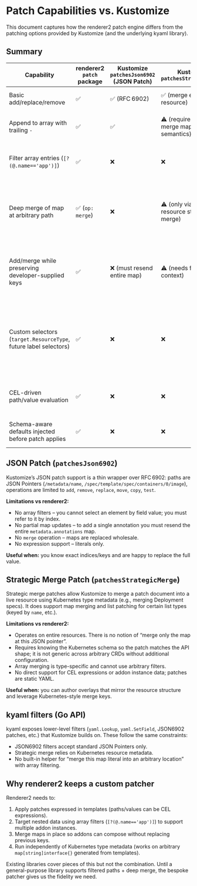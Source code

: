 # Patch Capabilities vs. Kustomize

This document captures how the renderer2 patch engine differs from the patching options provided by Kustomize (and the underlying kyaml library).

## Summary

| Capability | renderer2 `patch` package | Kustomize `patchesJson6902` (JSON Patch) | Kustomize `patchesStrategicMerge` | Notes |
|------------|--------------------------|------------------------------------------|-----------------------------------|-------|
| Basic add/replace/remove | ✅ | ✅ (RFC 6902) | ✅ (merge entire resource) | Behaviour matches JSON Patch. |
| Append to array with trailing `-` | ✅ | ✅ | ⚠️ (requires strategic-merge map semantics) | Both engines follow RFC 6902. |
| Filter array entries (`[?(@.name=='app')]`) | ✅ | ❌ | ❌ | Kustomize expects plain JSON Pointer segments. |
| Deep merge of map at arbitrary path | ✅ (`op: merge`) | ❌ | ⚠️ (only via whole-resource strategic merge) | Strategic merge rewrites entire resource unless trimmed carefully. |
| Add/merge while preserving developer-supplied keys | ✅ | ❌ (must resend entire map) | ⚠️ (needs full resource context) | Renderer2 specifies just the keys to merge via `merge` (deep) or `mergeShallow` (shallow). |
| Custom selectors (`target.ResourceType`, future label selectors) | ✅ | ❌ | ❌ | Kustomize patches apply to a single resource chosen by user-provided metadata or file ordering. |
| CEL-driven path/value evaluation | ✅ | ❌ | ❌ | Renderer2 paths and values can contain `${…}` expressions. |
| Schema-aware defaults injected before patch applies | ✅ | ❌ | ❌ | Kustomize relies on raw YAML values. |

## JSON Patch (`patchesJson6902`)

Kustomize’s JSON patch support is a thin wrapper over RFC 6902: paths are JSON Pointers (`/metadata/name`, `/spec/template/spec/containers/0/image`), operations are limited to `add`, `remove`, `replace`, `move`, `copy`, `test`.

**Limitations vs renderer2:**

- No array filters – you cannot select an element by field value; you must refer to it by index.
- No partial map updates – to add a single annotation you must resend the entire `metadata.annotations` map.
- No `merge` operation – maps are replaced wholesale.
- No expression support – literals only.

**Useful when:** you know exact indices/keys and are happy to replace the full value.

## Strategic Merge Patch (`patchesStrategicMerge`)

Strategic merge patches allow Kustomize to merge a patch document into a live resource using Kubernetes type metadata (e.g., merging Deployment specs). It does support map merging and list patching for certain list types (keyed by `name`, etc.).

**Limitations vs renderer2:**

- Operates on entire resources. There is no notion of “merge only the map at this JSON pointer”.
- Requires knowing the Kubernetes schema so the patch matches the API shape; it is not generic across arbitrary CRDs without additional configuration.
- Array merging is type-specific and cannot use arbitrary filters.
- No direct support for CEL expressions or addon instance data; patches are static YAML.

**Useful when:** you can author overlays that mirror the resource structure and leverage Kubernetes-style merge keys.

## kyaml filters (Go API)

kyaml exposes lower-level filters (`yaml.Lookup`, `yaml.SetField`, JSON6902 patches, etc.) that Kustomize builds on. These follow the same constraints:

- JSON6902 filters accept standard JSON Pointers only.
- Strategic merge relies on Kubernetes resource metadata.
- No built-in helper for “merge this map literal into an arbitrary location” with array filtering.

## Why renderer2 keeps a custom patcher

Renderer2 needs to:

1. Apply patches expressed in templates (paths/values can be CEL expressions).
2. Target nested data using array filters (`[?(@.name=='app')]`) to support multiple addon instances.
3. Merge maps in place so addons can compose without replacing previous keys.
4. Run independently of Kubernetes type metadata (works on arbitrary `map[string]interface{}` generated from templates).

Existing libraries cover pieces of this but not the combination. Until a general-purpose library supports filtered paths + deep merge, the bespoke patcher gives us the fidelity we need.

